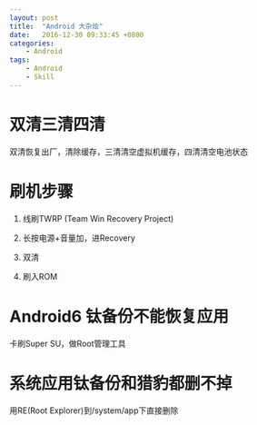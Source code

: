 ```yaml
---
layout: post
title:  "Android 大杂烩"
date:   2016-12-30 09:33:45 +0800
categories:
    - Android
tags:
    - Android
    - Skill
---
```


# 双清三清四清

双清恢复出厂，清除缓存，三清清空虚拟机缓存，四清清空电池状态

<!-- more -->

# 刷机步骤

1. 线刷TWRP (Team Win Recovery Project)

2. 长按电源+音量加，进Recovery

3. 双清

4. 刷入ROM

# Android6 钛备份不能恢复应用

卡刷Super SU，做Root管理工具

# 系统应用钛备份和猎豹都删不掉

用RE(Root Explorer)到/system/app下直接删除
